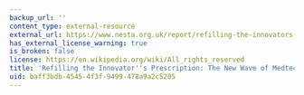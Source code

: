 ```yaml
---
backup_url: ''
content_type: external-resource
external_url: https://www.nesta.org.uk/report/refilling-the-innovators-prescription-the-new-wave-of-medtech/
has_external_license_warning: true
is_broken: false
license: https://en.wikipedia.org/wiki/All_rights_reserved
title: 'Refilling the Innovator''s Prescription: The New Wave of Medtech'
uid: baff3bdb-4545-4f3f-9499-478a9a2c5205
---
```

